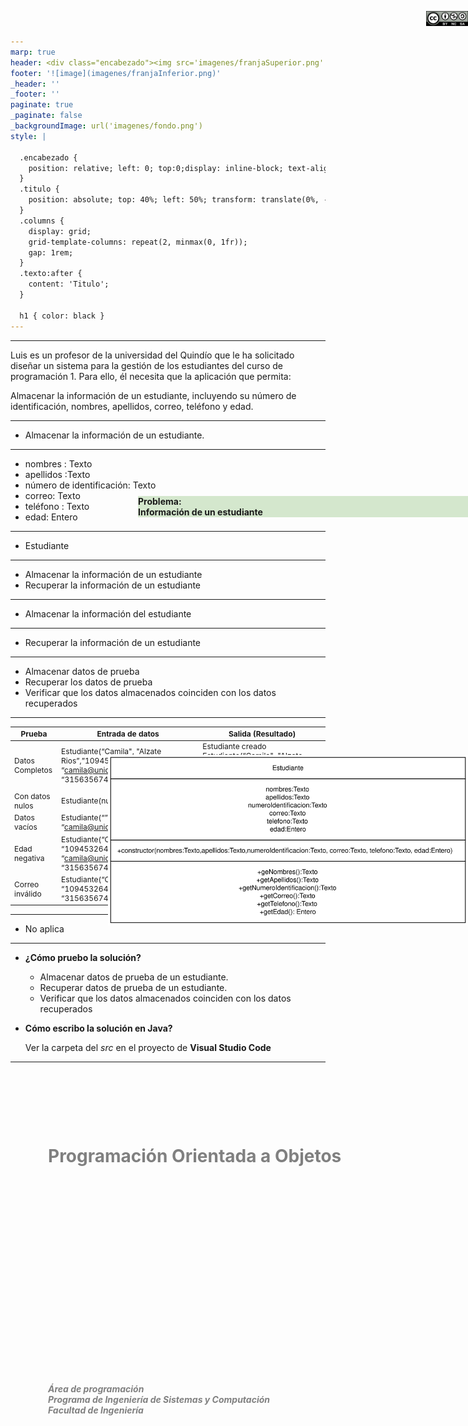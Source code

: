 ```yaml
---
marp: true
header: <div class="encabezado"><img src='imagenes/franjaSuperior.png'  /><div class="titulo"><h1 class="texto"></h1></div></div>
footer: '![image](imagenes/franjaInferior.png)' 
_header: '' 
_footer: '' 
paginate: true
_paginate: false
_backgroundImage: url('imagenes/fondo.png')
style: |

  .encabezado {
    position: relative; left: 0; top:0;display: inline-block; text-align: center;
  }
  .titulo {
    position: absolute; top: 40%; left: 50%; transform: translate(0%, -50%); color: gray;
  }
  .columns {
    display: grid;
    grid-template-columns: repeat(2, minmax(0, 1fr));
    gap: 1rem;
  }
  .texto:after {
    content: 'Titulo';
  }
  
  h1 { color: black }
---
```


<div style="position: absolute; left: 30%; top:45%; width: 70%; text-align: left"><h1 style="color: gray">Programación Orientada a Objetos</h1></div>
<div style="position: absolute; left: 30%; top:55%; width: 70%; text-align: left"><h5 style="color: gray">Área de programación<br />
Programa de Ingeniería de Sistemas y Computación<br />
Facultad de Ingeniería
</h5></div>

<div style="position: absolute; left: 45%; top:20%; background-color: rgb(212, 231, 205); width: 550px">
<b>
Problema: <br />
Información de un estudiante<br />
</b>
</div>


<div style="position: absolute; left: 93%; top:10px; ">

![width:80](imagenes/licencia.png)
</div>

---


<style scoped>
.texto:after {
    content: 'Problema:';
  }
</style>

Luis es un profesor de la universidad del Quindío que le ha solicitado diseñar un sistema para la gestión de los estudiantes del curso de programación 1. Para ello, él necesita que la aplicación que permita:

Almacenar la información de un estudiante, incluyendo su número de identificación, nombres, apellidos, correo, teléfono y edad.

---

<style scoped>
.texto:after {
    content: 'Abstracción: ¿Qué se solicita finalmente? (problema)';
  }
</style>

- Almacenar la información de un estudiante. 


---

<style scoped>
.texto:after {
    content: 'Abstracción: ¿Qué información es relevante dado el problema anterior?';
  }
</style>

- nombres : Texto
- apellidos :Texto
- número de identificación: Texto
- correo: Texto
- teléfono : Texto 
- edad: Entero



---

<style scoped>
.texto:after {
    content: 'Abstracción: ¿Cómo se agrupa la información relevante?';
  }
</style>

- Estudiante

<div style="position: absolute; left: 40%; top:30%; ">


![width:300](diagrama-00.svg)
</div>

---


<style scoped>
.texto:after {
    content: 'Abstracción: ¿Qué solicitan finalmente?';
  }
</style>

- Almacenar la información de un estudiante
- Recuperar la información de un estudiante



---


<style scoped>
.texto:after {
    content: 'Descomposición: ¿Cómo se distribuyen las funcionalidades?';
  }
</style>

- Almacenar la 
información del estudiante

<div style="position: absolute; left: 40%; top:30%; ">

![width:800](diagrama-01.svg)
</div>

---


<style scoped>
.texto:after {
    content: 'Descomposición: ¿Cómo se distribuyen las funcionalidades?';
  }
</style>

- Recuperar la información
 de un estudiante

<div style="position: absolute; left: 40%; top:30%; ">

![width:800](diagrama-02.svg)
</div>

---

<style scoped>
.texto:after {
    content: 'Descomposición: ¿Qué debo hacer para probar las funcionalidades?';
  }
</style>

- Almacenar datos de prueba
- Recuperar los datos de prueba
- Verificar que los datos almacenados coinciden con los datos recuperados


---


<style scoped>
.texto:after {
    content: 'Descomposición: ¿Qué debo hacer para probar las funcionalidades?';
  }
</style>

<div style="font-size: 9pt">

| Prueba                                | Entrada de datos                                          | Salida (Resultado)                                                                                  |
|---------------------------------------|-----------------------------------------------------------|-----------------------------------------------------------------------------------------------------|
| Datos Completos | Estudiante(“Camila", "Alzate Rios”,”109453264”, “camila@uniquindio.edu.co”, “315635674”, 18)| Estudiante creado Estudiante(“Camila", "Alzate Rios”,”109453264”, “camila@uniquindio.edu.co”, “315635674”, 18) |
| Con datos nulos | Estudiante(null,null,null,null,null,0) | Error, faltan datos para la creación del estudiante |
| Datos vacíos | Estudiante(“”, “”, “camila@uniquindio.edu.co”, “”, 18)| Error, faltan datos para la creación del estudiante |
| Edad negativa | Estudiante(“Camila", "Alzate Rios”, “109453264”, “camila@uniquindio.edu.co”, “315635674”, -18) |Error, la edad no pueden ser negativos                      |
| Correo inválido | Estudiante(“Camila", "Alzate Rios”, “109453264”, “cami”, “315635674”, 18)  | Error, el correo del estudiante es invalido         |


</div>

---


<style scoped>
.texto:after {
    content: 'Reconocimiento de patrones: ¿Qué puede reutilizar?';
  }
</style>

- No aplica


---

<style scoped>
.texto:after {
    content: 'Codificación: ';
  }
</style>

- **¿Cómo pruebo la solución?**

  - Almacenar datos de prueba de un estudiante. 
  - Recuperar datos de prueba de un estudiante. 
  - Verificar que los datos almacenados coinciden con los datos recuperados

- **Cómo escribo la solución en Java?**

  Ver la carpeta del *src* en el proyecto de **Visual Studio Code**



---

<!-- 
_header: ''
_footer: '' 
_paginate: false
_backgroundImage: url('imagenes/gracias.png')
-->
